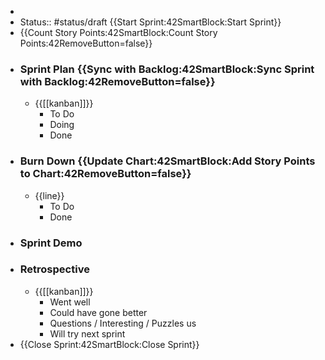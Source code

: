 - 
- Status:: #status/draft {{Start Sprint:42SmartBlock:Start Sprint}}
- {{Count Story Points:42SmartBlock:Count Story Points:42RemoveButton=false}}
- ### Sprint Plan {{Sync with Backlog:42SmartBlock:Sync Sprint with Backlog:42RemoveButton=false}}
    - {{[[kanban]]}}
        - To Do
        - Doing
        - Done
- ### Burn Down {{Update Chart:42SmartBlock:Add Story Points to Chart:42RemoveButton=false}}
    - {{line}}
        - To Do
        - Done
- ### Sprint Demo
- ### Retrospective
    - {{[[kanban]]}}
        - Went well
        - Could have gone better
        - Questions / Interesting / Puzzles us
        - Will try next sprint
- {{Close Sprint:42SmartBlock:Close Sprint}}
